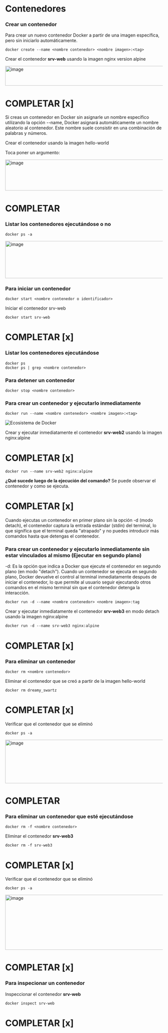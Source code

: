 # Contenedores

### Crear un contenedor
Para crear un nuevo contenedor Docker a partir de una imagen específica, pero sin iniciarlo automáticamente. 

```
docker create --name <nombre contenedor> <nombre imagen>:<tag>
```
Crear el contenedor  **srv-web** usando la imagen nginx version alpine

<img width="618" height="63" alt="image" src="https://github.com/user-attachments/assets/01effe54-3975-447d-8a83-aa03e3ff4de3" />


# COMPLETAR [x]

Si creas un contenedor en Docker sin asignarle un nombre específico utilizando la opción --name, Docker asignará automáticamente un nombre aleatorio al contenedor. Este nombre suele consistir en una combinación de palabras y números.  

Crear el contenedor usando la imagen hello-world

Toca poner un argumento: 

<img width="598" height="99" alt="image" src="https://github.com/user-attachments/assets/7f846ae6-8765-4c4b-a9ad-119352c362e3" />


# COMPLETAR

### Listar los contenedores ejecutándose o no

```
docker ps -a
```

<img width="1312" height="119" alt="image" src="https://github.com/user-attachments/assets/9361b3f1-2070-426f-8c54-a827d68d4924" />


### Para iniciar un contenedor

```
docker start <nombre contenedor o identificador>
```
Iniciar el contenedor srv-web 

```
docker start srv-web
```

# COMPLETAR [x]

### Listar los contenedores ejecutándose
```
docker ps 
docker ps | grep <nombre contenedor>
```

### Para detener un contenedor

```
docker stop <nombre contenedor>
```

### Para crear un contenedor y ejecutarlo inmediatamente

```
docker run --name <nombre contenedor> <nombre imagen>:<tag>
```
![Ecosistema de Docker](dockerRun.PNG)

Crear y ejecutar inmediatamente el contenedor **srv-web2** usando la imagen nginx:alpine
# COMPLETAR [x]

```
docker run --name srv-web2 nginx:alpine
```

**¿Qué sucede luego de la ejecución del comando?**
Se puede observar el contenedor y como se ejecuta.

# COMPLETAR  [x]

Cuando ejecutas un contenedor en primer plano sin la opción -d (modo detach), el contenedor captura la entrada estándar (stdin) del terminal, lo que significa que el terminal queda "atrapado" y no puedes introducir más comandos hasta que detengas el contenedor.

### Para crear un contenedor y ejecutarlo inmediatamente sin estar vinculados al mismo (Ejecutar en segundo plano)
-d: Es la opción que indica a Docker que ejecute el contenedor en segundo plano (en modo "detach").
Cuando un contenedor se ejecuta en segundo plano, Docker devuelve el control al terminal inmediatamente después de iniciar el contenedor, lo que permite al usuario seguir ejecutando otros comandos en el mismo terminal sin que el contenedor detenga la interacción.

```
docker run -d --name <nombre contenedor> <nombre imagen>:tag
```
Crear y ejecutar inmediatamente el contenedor **srv-web3** en modo detach usando la imagen nginx:alpine

```
docker run -d --name srv-web3 nginx:alpine
``` 
# COMPLETAR [x]

### Para eliminar un contenedor

```
docker rm <nombre contenedor>
```
Eliminar el contenedor que se creó a partir de la imagen hello-world 
```
docker rm dreamy_swartz
```
# COMPLETAR [x]

Verificar que el contenedor que se eliminó 
```
docker ps -a
```
<img width="1164" height="139" alt="image" src="https://github.com/user-attachments/assets/9c477816-f760-45f9-af1a-8d65e1d44424" />


# COMPLETAR

### Para eliminar un contenedor que esté ejecutándose

```
docker rm -f <nombre contenedor>
```
Eliminar el contenedor **srv-web3** 

```
docker rm -f srv-web3
```

# COMPLETAR [x]

Verificar que el contenedor que se eliminó

```
docker ps -a
```

<img width="1185" height="176" alt="image" src="https://github.com/user-attachments/assets/26d1adcf-d6f3-4adf-9223-8db3a15b4865" />


# COMPLETAR [x]

### Para inspecionar un contenedor 

Inspeccionar el contenedor **srv-web** 
```
docker inspect srv-web
```
# COMPLETAR [x]
